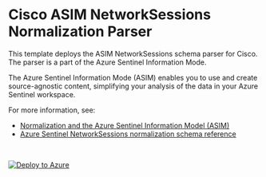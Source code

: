 # Cisco ASIM NetworkSessions Normalization Parser

This template deploys the ASIM NetworkSessions schema parser for Cisco. The parser is a part of the Azure Sentinel Information Mode.

The Azure Sentinel Information Mode (ASIM) enables you to use and create source-agnostic content, simplifying your analysis of the data in your Azure Sentinel workspace.

For more information, see:

- [Normalization and the Azure Sentinel Information Model (ASIM)](https://aka.ms/AzSentinelNormalization)
- [Azure Sentinel NetworkSessions normalization schema reference](https://aka.ms/AzSentinelNetworkSessionsDoc)

<br>
 

[![Deploy to Azure](https://aka.ms/deploytoazurebutton)](https://portal.azure.com/#create/Microsoft.Template/uri/https%3A%2F%2Fraw.githubusercontent.com%2FAzure%2FAzure-Sentinel%2Fyaronfr%2F2021%2FJun%2FM365DNwS%2FParsers%2FASimNetworkSessions%2FARM%2FCiscoASA%2FCiscoASA.json)
